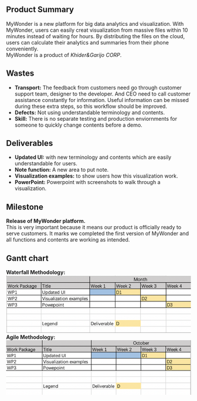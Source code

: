 ## Product Summary
MyWonder is a new platform for big data analytics and visualization. 
With MyWonder, users can easily creat visualization from massive files within 10 minutes instead of waiting for hours. 
By distributing the files on the cloud, users can calculate their analytics and summaries from their phone conveniently.   
MyWonder is a product of _Khider&Garijo CORP_.
## Wastes
- **Transport:** The feedback from customers need go through customer support team, designer to the developer. And CEO need to call customer assistance constantly for information. Useful information can be missed during these extra steps, so this workflow should be improved. 
- **Defects:** Not using understandable terminology and contents.
- **Skill:** There is no separate testing and production enviornments for someone to quickly change contents before a demo.

## Deliverables
- **Updated UI:** with new terminology and contents which are easily understandable for users.
- **Note function:** A new area to put note.
- **Visualization examples:** to show users how this visualization work.
- **PowerPoint:** Powerpoint with screenshots to walk through a visualization.

## Milestone
**Release of MyWonder platform.**  
This is very important because it means our product is officially ready to serve customers. It marks we completed the first version of MyWonder and all functions and contents are working as intended.


## Gantt chart
**Waterfall Methodology:**  
![Gantt waterfall](https://github.com/YiLisa/DSCI560_HW3/blob/gh-pages/Gantt%20diagram%20waterfall.png)  
**Agile Methodology:**  
![Gantt Agile](https://github.com/YiLisa/DSCI560_HW3/blob/gh-pages/Gantt%20diagram%20agile.png) 
